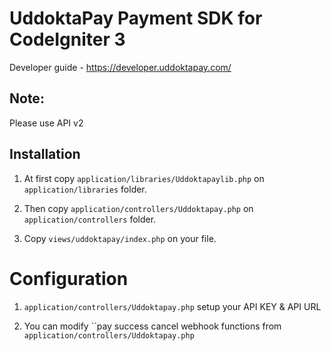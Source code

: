 # UddoktaPay Payment SDK for CodeIgniter 3

Developer guide - https://developer.uddoktapay.com/

## Note: 

Please use API v2


## Installation

1. At first copy `application/libraries/Uddoktapaylib.php` on `application/libraries` folder.

2. Then copy `application/controllers/Uddoktapay.php` on `application/controllers` folder.

3. Copy `views/uddoktapay/index.php` on your file.


# Configuration

1. `application/controllers/Uddoktapay.php` setup your API KEY & API URL

2. You can modify ``pay success cancel webhook functions from `application/controllers/Uddoktapay.php`



